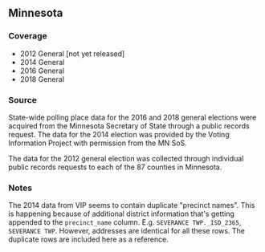 ## Minnesota

### Coverage

- 2012 General [not yet released]
- 2014 General
- 2016 General
- 2018 General

### Source

State-wide polling place data for the 2016 and 2018 general elections were acquired from the Minnesota Secretary of State through a public records request. The data for the 2014 election was provided by the Voting Information Project with permission from the MN SoS.

The data for the 2012 general election was collected through individual public records requests to each of the 87 counties in Minnesota.

### Notes

The 2014 data from VIP seems to contain duplicate "precinct names". This is happening because of additional district information that's getting appended to the `precinct_name` column. E.g. `SEVERANCE TWP._ISD_2365`, `SEVERANCE TWP`. However, addresses are identical for all these rows. The duplicate rows are included here as a reference.

